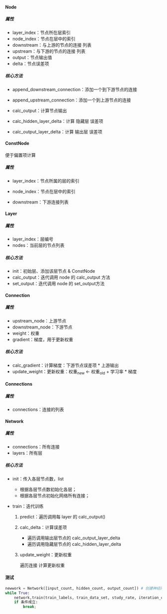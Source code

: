 #### Node

##### 属性

- layer_index：节点所在层索引
- node_index：节点在层中的索引
- downstream：与上游的节点的连接 列表
- upstream：与下游的节点的连接 列表
- output：节点输出值
- delta：节点误差项



##### 核心方法

- append_downstream_connection：添加一个到下游节点的连接

- append_upstream_connection：添加一个到上游节点的连接
- calc_output：计算节点输出
- calc_hidden_layer_delta：计算 隐藏层 误差项
- calc_output_layer_delta：计算 输出层 误差项



####  ConstNode

便于偏置项计算

##### 属性

- layer_index：节点所属的层的索引
- node_index：节点在层中的索引

- downstream：下游连接列表



#### Layer

##### 属性

- layer_index：层编号
- nodes：当前层的节点列表

##### 核心方法

- init：初始层、添加该层节点 & ConstNode
- calc_output：迭代调用 node 的 calc_output 方法
- set_output：迭代调用 node 的 set_output方法



#### Connection

##### 属性

- upstream_node：上游节点
- downstream_node：下游节点
- weight：权重
- gradient：梯度，用于更新权重

##### 核心方法

- calc_gradient：计算梯度：下游节点误差项 * 上游输出
- update_weight：更新权重：权重<sub>new</sub>  <- 权重<sub>old</sub> + 学习率 * 梯度



#### Connections

##### 属性

- connections：连接的列表



#### Network

#####  属性

- connections：所有连接
- layers：所有层



##### 核心方法

- init：传入各层节点数，list

    - 根据各层节点数初始化各层；
    - 根据各层节点初始化网络所有连接；

- train：迭代训练

    1. predict：遍历调用每 layer 的 calc_output()

    2. calc_delta：计算误差项

        - 遍历调用输出层节点的 calc_output_layer_delta
        - 遍历调用隐藏层节点的 calc_hidden_layer_delta

    3. update_weight：更新权重

        遍历连接 计算更新权重



#### 测试

```python
newwork = Network([input_count, hidden_count, output_count]) # 创建神经网络
while True:
	network,train(train_labels, train_data_set, study_rate, iteration_count) # 迭代训练
	if 条件成立:
		break;
```



